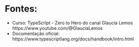 <h1>Fontes:</h1>
<ul> 
<li>Curso: TypeScript - Zero to Hero do canal Glaucia Lemos https://www.youtube.com/@GlauciaLemos</li>
<li>Documentação oficial: https://www.typescriptlang.org/docs/handbook/intro.html</li>
</ul>